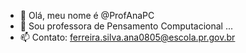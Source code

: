 - 👋 Olá, meu nome é @ProfAnaPC
- 👀 Sou professora de Pensamento Computacional ...
- 📫 Contato: ferreira.silva.ana0805@escola.pr.gov.br

<!---
 ✨ Este perfil será utilizado na disciplina acadêmica de Pensamento Computacional para o envio de projetos✨
--->
